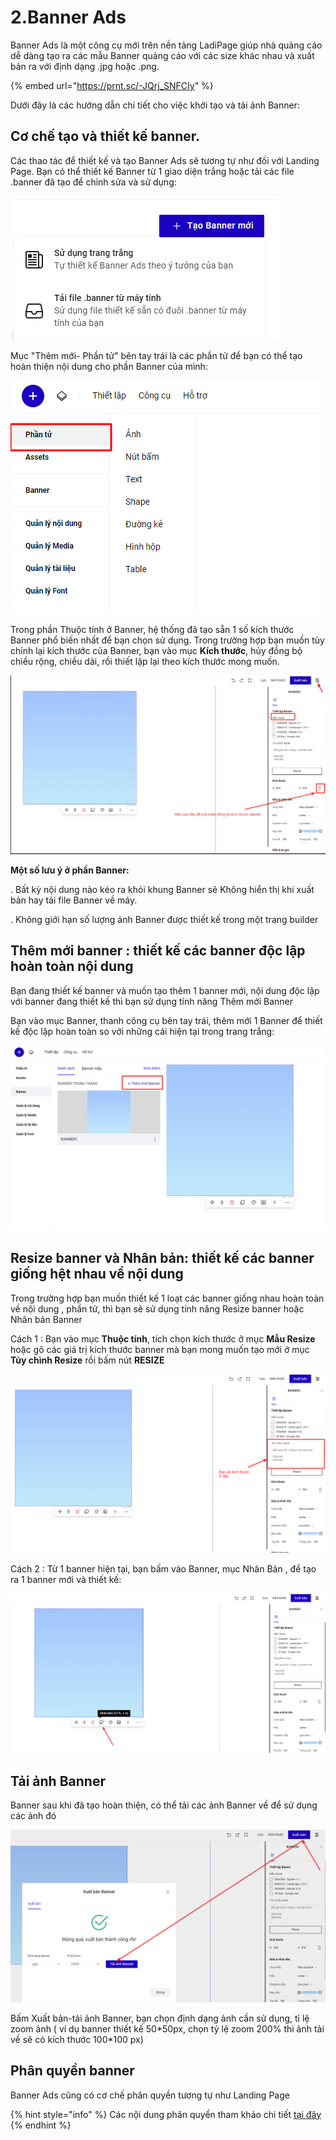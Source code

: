 # &#x20;2.Banner Ads&#x20;

Banner Ads là một công cụ mới trên nền tảng LadiPage giúp nhà quảng cáo dễ dàng tạo ra các mẫu Banner quảng cáo với các size khác nhau và xuất bản ra với định dạng .jpg hoặc .png.

{% embed url="https://prnt.sc/-JQrj_SNFCIy" %}

Dưới đây là các hướng dẫn chi tiết cho việc khởi tạo và tải ảnh Banner:

## **Cơ chế tạo và thiết kế banner.**

Các thao tác để thiết kế và tạo Banner Ads sẽ tương tự như đối với Landing Page. Bạn có thể thiết kế Banner từ 1 giao diện trắng hoặc tải các file .banner đã tạo để chỉnh sửa và sử dụng:

![](<../.gitbook/assets/image (367).png>)

Mục "Thêm mới- Phần tử" bên tay trái là các phần tử để bạn có thể tạo hoàn thiện nội dung cho phần Banner của mình:

![](<../.gitbook/assets/image (747).png>)

Trong phần Thuộc tính  ở Banner, hệ thống đã tạo sẵn 1 số kích thước Banner phổ biến nhất để bạn chọn sử dụng. Trong trường hợp bạn muốn tùy chỉnh lại kích thước của Banner, bạn vào mục **Kích thước**, hủy đồng bộ chiều rộng, chiều dài, rồi thiết lập lại theo kích thước mong muốn.

![](<../.gitbook/assets/image (368).png>)

**Một số lưu ý ở phần Banner:**

. Bất kỳ nội dung nào kéo ra khỏi khung Banner sẽ Không hiển thị khi xuất bản hay tải file Banner về máy.

. Không giới hạn số lượng ảnh Banner được thiết kế trong một trang builder

## Thêm mới banner : thiết kế các banner độc lập hoàn toàn nội dung

Bạn đang thiết kế banner và muốn tạo thêm 1 banner mới, nội dung độc lập với banner đang thiết kế thì bạn sử dụng tính năng Thêm mới Banner

Bạn vào mục Banner, thanh công cụ bên tay trái, thêm mới 1 Banner để thiết kế độc lập hoàn toàn so với những cái hiện tại trong trang trắng:

![](<../.gitbook/assets/image (160).png>)

## Resize banner và Nhân bản: thiết kế các banner giống hệt nhau về nội dung

Trong trường hợp bạn muốn thiết kế 1 loạt các banner giống nhau hoàn toàn về nội dung , phần tử, thì bạn sẽ sử dụng tính năng Resize banner hoặc Nhân bản Banner

Cách 1 : Bạn vào mục **Thuộc tính**, tích chọn kích thước ở mục **Mẫu Resize** hoặc gõ các giá trị kích thước banner mà bạn mong muốn tạo mới ở mục **Tùy chình Resize** rồi bấm nút **RESIZE**&#x20;

![](<../.gitbook/assets/image (357).png>)

Cách 2 : Từ 1 banner hiện tại, bạn bấm vào Banner, mục Nhân Bản , để tạo ra 1 banner mới và thiết kế:

![](<../.gitbook/assets/image (505).png>)



## Tải ảnh Banner&#x20;

Banner sau khi đã tạo hoàn thiện, có thể  tải các ảnh Banner về để sử dụng các ảnh đó

![](<../.gitbook/assets/image (598).png>)

Bấm Xuất bản-tải ảnh Banner, bạn chọn định dạng ảnh cần sử dụng, tỉ lệ zoom ảnh ( ví dụ banner thiết kế 50\*50px, chọn tỷ lệ zoom 200% thì ảnh tải về sẽ có kích thước 100\*100 px)

## Phân quyền banner

Banner Ads cũng có cơ chế phân quyền tương tự như Landing Page

{% hint style="info" %}
Các nội dung phân quyền tham khảo chi tiết [tại đây](https://docs.google.com/spreadsheets/d/18CMe3T_FDa2ioNVpCmidFS303fx7EZUm-ZwZJd1WQ1w/edit#gid=830624375)&#x20;
{% endhint %}

